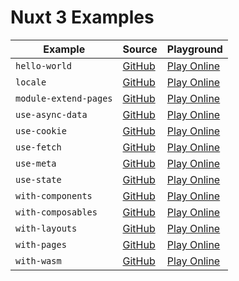 # Nuxt 3 Examples

| Example | Source | Playground |
|---|---|---|
| `hello-world` | [GitHub](https://github.com/nuxt/framework/tree/main/examples/hello-world) | [Play Online](https://stackblitz.com/github/nuxt/framework/tree/main/examples/hello-world?file=app.vue) |
| `locale` | [GitHub](https://github.com/nuxt/framework/tree/main/examples/locale) | [Play Online](https://stackblitz.com/github/nuxt/framework/tree/main/examples/locale?file=app.vue) |
| `module-extend-pages` | [GitHub](https://github.com/nuxt/framework/tree/main/examples/module-extend-pages) | [Play Online](https://stackblitz.com/github/nuxt/framework/tree/main/examples/module-extend-pages?file=app.vue) |
| `use-async-data` | [GitHub](https://github.com/nuxt/framework/tree/main/examples/use-async-data) | [Play Online](https://stackblitz.com/github/nuxt/framework/tree/main/examples/use-async-data?file=app.vue) |
| `use-cookie` | [GitHub](https://github.com/nuxt/framework/tree/main/examples/use-cookie) | [Play Online](https://stackblitz.com/github/nuxt/framework/tree/main/examples/use-cookie?file=app.vue) |
| `use-fetch` | [GitHub](https://github.com/nuxt/framework/tree/main/examples/use-fetch) | [Play Online](https://stackblitz.com/github/nuxt/framework/tree/main/examples/use-fetch?file=app.vue) |
| `use-meta` | [GitHub](https://github.com/nuxt/framework/tree/main/examples/use-meta) | [Play Online](https://stackblitz.com/github/nuxt/framework/tree/main/examples/use-meta?file=app.vue) |
| `use-state` | [GitHub](https://github.com/nuxt/framework/tree/main/examples/use-state) | [Play Online](https://stackblitz.com/github/nuxt/framework/tree/main/examples/use-state?file=app.vue) |
| `with-components` | [GitHub](https://github.com/nuxt/framework/tree/main/examples/with-components) | [Play Online](https://stackblitz.com/github/nuxt/framework/tree/main/examples/with-components?file=app.vue) |
| `with-composables` | [GitHub](https://github.com/nuxt/framework/tree/main/examples/with-composables) | [Play Online](https://stackblitz.com/github/nuxt/framework/tree/main/examples/with-composables?file=app.vue) |
| `with-layouts` | [GitHub](https://github.com/nuxt/framework/tree/main/examples/with-layouts) | [Play Online](https://stackblitz.com/github/nuxt/framework/tree/main/examples/with-layouts?file=app.vue) |
| `with-pages` | [GitHub](https://github.com/nuxt/framework/tree/main/examples/with-pages) | [Play Online](https://stackblitz.com/github/nuxt/framework/tree/main/examples/with-pages?file=app.vue) |
| `with-wasm` | [GitHub](https://github.com/nuxt/framework/tree/main/examples/with-wasm) | [Play Online](https://stackblitz.com/github/nuxt/framework/tree/main/examples/with-wasm?file=app.vue) |